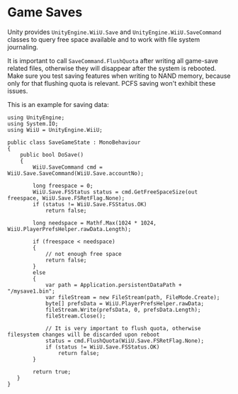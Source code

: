 Game Saves
======

Unity provides ``UnityEngine.WiiU.Save`` and ``UnityEngine.WiiU.SaveCommand`` classes to query free space available and to work with file system journaling.

It is important to call ``SaveCommand.FlushQuota`` after writing all game-save related files, otherwise they will disappear after the system is rebooted. Make sure you test saving features when writing to NAND memory, because only for that flushing quota is relevant. PCFS saving won't exhibit these issues.

This is an example for saving data:

````
using UnityEngine;
using System.IO;
using WiiU = UnityEngine.WiiU;

public class SaveGameState : MonoBehaviour
{
    public bool DoSave()
    {
        WiiU.SaveCommand cmd = WiiU.Save.SaveCommand(WiiU.Save.accountNo);

        long freespace = 0;
        WiiU.Save.FSStatus status = cmd.GetFreeSpaceSize(out freespace, WiiU.Save.FSRetFlag.None);
        if (status != WiiU.Save.FSStatus.OK)
            return false;

        long needspace = Mathf.Max(1024 * 1024, WiiU.PlayerPrefsHelper.rawData.Length);

        if (freespace < needspace)
        {
            // not enough free space
            return false;
        }
        else
        {
            var path = Application.persistentDataPath + "/mysave1.bin";
            var fileStream = new FileStream(path, FileMode.Create);
            byte[] prefsData = WiiU.PlayerPrefsHelper.rawData;
            fileStream.Write(prefsData, 0, prefsData.Length);
            fileStream.Close();

            // It is very important to flush quota, otherwise filesystem changes will be discarded upon reboot
            status = cmd.FlushQuota(WiiU.Save.FSRetFlag.None);
            if (status != WiiU.Save.FSStatus.OK)
                return false;
        }

        return true;
   }
}
````

